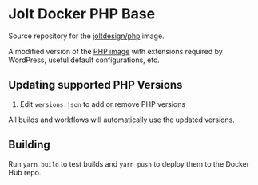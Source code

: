 # Jolt Docker PHP Base

Source repository for the [joltdesign/php](repo) image.

A modified version of the [PHP image](upstream) with extensions required by WordPress, useful default configurations, etc.

## Updating supported PHP Versions

1. Edit `versions.json` to add or remove PHP versions

All builds and workflows will automatically use the updated versions.

## Building

Run `yarn build` to test builds and `yarn push` to deploy them to the Docker Hub repo.

[repo]: https://hub.docker.com/r/joltdesign/php
[upstream]: https://hub.docker.com/_/php/
